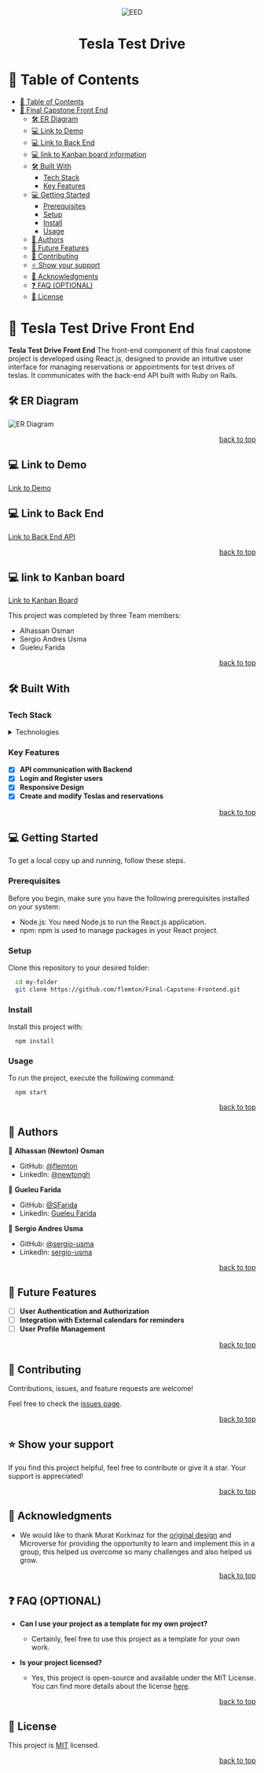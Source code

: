 <div align="center">

![EED](front.jpeg)

<a name="readme-top"></a>

  <h1><b>Tesla Test Drive</b></h1>

</div>

# 📗 Table of Contents

- [📗 Table of Contents](#-table-of-contents)
- [📖 Final Capstone Front End ](#-final-capstone-front-end-)
    - [🛠 ER Diagram ](#-er-diagram-)
    - [💻 Link to Demo ](#-link-to-demo-)
    - [💻 Link to Back End ](#-link-to-back-end-)
    - [💻 link to Kanban board information ](#-link-to-kanban-board-information-)
    - [🛠 Built With ](#-built-with-)
        - [Tech Stack ](#tech-stack-)
        - [Key Features ](#key-features-)
    - [💻 Getting Started ](#-getting-started-)
        - [Prerequisites](#prerequisites)
        - [Setup](#setup)
        - [Install](#install)
        - [Usage](#usage)
    - [👥 Authors ](#-authors-)
    - [🔭 Future Features ](#-future-features-)
    - [🤝 Contributing ](#-contributing-)
    - [⭐️ Show your support ](#️-show-your-support-)
    - [🙏 Acknowledgments ](#-acknowledgments-)
    - [❓ FAQ (OPTIONAL) ](#-faq-optional-)
    - [📝 License ](#-license-)
# 📖 Tesla Test Drive Front End <a name="about-project"></a>

**Tesla Test Drive Front End** The front-end component of this final capstone project is developed using React.js, designed to provide an intuitive user interface for managing reservations or appointments for test drives of teslas. It communicates with the back-end API built with Ruby on Rails.

## 🛠 ER Diagram <a name="er-diagram"></a>

![ER Diagram](ERD.jpeg)

<p align="right"\><a href="#readme-top"\>back to top</a></p>

## 💻 Link to Demo <a name="link-to-demo"></a>

[Link to Demo]()

## 💻 Link to Back End <a name="link-to-back-end"></a>

[Link to Back End API](https://github.com/flemton/Final-Capstone-Backend)

<p align="right"\><a href="#readme-top"\>back to top</a></p>

## 💻 link to Kanban board <a name="built-with"></a>

[Link to Kanban Board](https://github.com/users/flemton/projects/3)

This project was completed by three Team members:

- Alhassan Osman
- Sergio Andres Usma
- Gueleu Farida

<p align="right"><a href="#readme-top">back to top</a></p>

## 🛠 Built With <a name="built-with"></a>

### Tech Stack <a name="tech-stack"></a>

<details>
  <summary>Technologies</summary>
  <ul>
    <li><a href="https://reactjs.org/">React.js</a></li>
  </ul>
</details>

### Key Features <a name="key-features"></a>

- [x] **API communication with Backend**
- [x] **Login and Register users**
- [x] **Responsive Design**
- [x] **Create and modify Teslas and reservations**

<p align="right"\><a href="#readme-top"\>back to top</a></p>

## 💻 Getting Started <a name="getting-started"></a>

To get a local copy up and running, follow these steps.

### Prerequisites

Before you begin, make sure you have the following prerequisites installed on your system:

- Node.js: You need Node.js to run the React.js application.
- npm: npm is used to manage packages in your React project.

### Setup

Clone this repository to your desired folder:

```sh
  cd my-folder
  git clone https://github.com/flemton/Final-Capstone-Frontend.git
```

### Install

Install this project with:
```
  npm install
```

### Usage

To run the project, execute the following command:
```
  npm start
```

<p align="right"><a href="#readme-top">back to top</a></p>

## 👥 Authors <a name="authors"></a>

👤 **Alhassan (Newton) Osman**

- GitHub: [@flemton](https://github.com/flemton)
- LinkedIn: [@newtongh](https://www.linkedin.com/in/newtongh/)

👤 **Gueleu Farida**

- GitHub: [@SFarida](https://github.com/SFarida)
- LinkedIn: [Gueleu Farida](https://www.linkedin.com/in/SFarida/)

👤 **Sergio Andres Usma**

- GitHub: [@sergio-usma](https://github.com/sergio-usma)
- LinkedIn: [sergio-usma](https://www.linkedin.com/in/sergio-usma/)

<p align="right"\><a href="#readme-top"\>back to top</a></p>

## 🔭 Future Features <a name="future-features"></a>

- [ ] **User Authentication and Authorization**
- [ ] **Integration with External calendars for reminders**
- [ ] **User Profile Management**

<p align="right"\><a href="#readme-top"\>back to top</a></p>

## 🤝 Contributing <a name="contributing"></a>

Contributions, issues, and feature requests are welcome!

Feel free to check the [issues page](https://github.com/flemton/Final-Capstone-Frontend/issues).

<p align="right"\><a href="#readme-top"\>back to top</a></p>

## ⭐️ Show your support <a name="support"></a>

If you find this project helpful, feel free to contribute or give it a star. Your support is appreciated!

<p align="right"\><a href="#readme-top"\>back to top</a></p>

## 🙏 Acknowledgments <a name="acknowledgments"></a>

- We would like to thank Murat Korkmaz for the [original design](https://www.behance.net/gallery/26425031/Vespa-Responsive-Redesign) and Microverse for providing the opportunity to learn and implement this in a group, this helped us overcome so many challenges and also helped us grow.

<p align="right"\><a href="#readme-top"\>back to top</a></p>

## ❓ FAQ (OPTIONAL) <a name="faq"></a>

- **Can I use your project as a template for my own project?**

    - Certainly, feel free to use this project as a template for your own work.

- **Is your project licensed?**

    - Yes, this project is open-source and available under the MIT License. You can find more details about the license [here](MIT.md).

<p align="right"\><a href="#readme-top"\>back to top</a></p>

## 📝 License <a name="license"></a>

This project is [MIT](./LICENSE) licensed.

<p align="right"\><a href="#readme-top"\>back to top</a></p>
